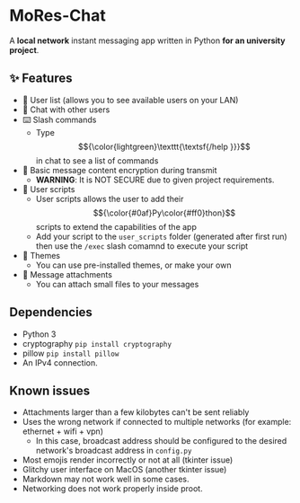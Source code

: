 # MoRes-Chat
A **local network** instant messaging app written in Python **for an university project**.

## ✨ Features
* 📔 User list (allows you to see available users on your LAN)
* 💬 Chat with other users
* ⌨️ Slash commands
  - Type $${\color{lightgreen}\texttt{\textsf{/help }}}$$ in chat to see a list of commands
* 🔐 Basic message content encryption during transmit
  - **WARNING**: It is NOT SECURE due to given project requirements.
* 🐍 User scripts
  - User scripts allows the user to add their $${\color{#0af}Py\color{#ff0}thon}$$ scripts to extend the capabilities of the app
  - Add your script to the `user_scripts` folder (generated after first run) then use the `/exec` slash comamnd to execute your script
* 🎨 Themes
  - You can use pre-installed themes, or make your own
* 📁 Message attachments
  - You can attach small files to your messages

## Dependencies
* Python 3
* cryptography `pip install cryptography`
* pillow `pip install pillow`
* An IPv4 connection.

## Known issues
* Attachments larger than a few kilobytes can't be sent reliably
* Uses the wrong network if connected to multiple networks (for example: ethernet + wifi + vpn)
  - In this case, broadcast address should be configured to the desired network's broadcast address in `config.py`
* Most emojis render incorrectly or not at all (tkinter issue)
* Glitchy user interface on MacOS (another tkinter issue)
* Markdown may not work well in some cases.
* Networking does not work properly inside proot.
